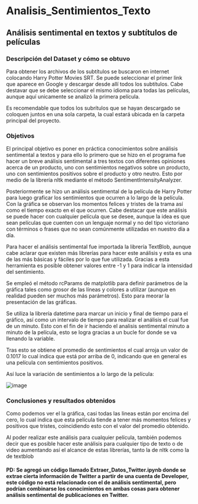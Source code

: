 # Analisis_Sentimientos_Texto
## Análisis sentimental en textos y subtítulos de películas

### Descripción del Dataset y cómo se obtuvo
Para obtener los archivos de los subtítulos se buscaron en internet colocando Harry Potter Movies SRT. Se puede seleccionar el primer link que aparece en Google y descargar desde allí todos los subtítulos. Cabe destavar que se debe seleccionar el mismo idioma para todas las películas, aunque aquí unicamente se analizó la primera película. 

Es recomendable que todos los subrítulos que se hayan descargado se coloquen juntos en una sola carpeta, la cual estará ubicada en la carpeta principal del proyecto. 

### Objetivos

El principal objetivo es poner en práctica conocimientos sobre análisis sentimental a textos y para ello lo primero que se hizo en el programa fue hacer un breve análisis sentimental a tres textos con diferentes opiniones acerca de un producto, uno con sentimientos negativos sobre un producto, uno con sentimientos positivos sobre el producto y otro neutro. Esto por medio de la librería nltk mediante el método SentimentIntensityAnalyzer.

Posteriormente se hizo un análisis sentimental de la película de Harry Potter para luego graficar los sentimientos que ocurren a lo largo de la película. Con la gráfica se observan los momentos felices y tristes de la trama así como el tiempo exacto en el que ocurren. Cabe destacar que este análisis se puede hacer con cualquier película que se desee, aunque la idea es que sean películas que cuenten con un lenguaje normal y no del tipo victoriano con términos o frases que no sean comúnmente utilizadas en nuestro día a día.

Para hacer el análisis sentimental fue importada la librería TextBlob, aunque cabe aclarar que existen más librerías para hacer este análisis y esta es una de las más básicas y fáciles por lo que fue utilizada. Gracias a esta herramienta es posible obtener valores entre -1 y 1 para indicar la intensidad del sentimiento. 

Se empleó el método rcParams de matplotlib para definir parámetros de la gráfica tales como grosor de las líneas y colores a utilizar (aunque en realidad pueden ser muchos más parámetros). Esto para meorar la presentación de las gráficas.

Se utiliza la librería datetime para marcar un inicio y final de tiempo para el gráfico, así como un intervalo de tiempo para realizar el análisis el cual fue de un minuto. Esto con el fin de ir haciendo el analisis sentimental minuto a minuto de la película, esto se logra gracias a un bucle for donde se va llenando la variable.  

Tras esto se obtiene el promedio de sentimientos el cual arroja un valor de 0.1017 lo cual indica que está por arriba de 0, indicando que en general es una película con sentimientos positivos.

Así luce la variación de sentimientos a lo largo de la película:

![image](https://user-images.githubusercontent.com/43154438/118346609-5a087d80-b502-11eb-9d19-45e11203750b.png)


### Conclusiones y resultados obtenidos

Como podemos ver el la gráfica, casi todas las lineas están por encima del cero, lo cual indica que esta película tiende a tener más momentos felices y positivos que tristes, coincidiendo esto con el valor del promedio obtenido. 

Al poder realizar este análisis para cualquier película, también podemos decir que es posible hacer este análisis para cualquier tipo de texto o de video aumentando así el alcance de estas librerías, tanto la de nltk como la de textblob

#### PD: Se agregó un código llamado Extraer_Datos_Twitter.ipynb donde se extrae cierta información de Twitter a partir de una cuenta de Developer, este código no está relacionado con el de análisis sentimental, pero podrían combinarse los conocimientos en ambas cosas para obtener análisis sentimental de publicaciones en Twitter.
